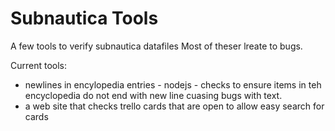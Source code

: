 # Subnautica Tools

A few tools to verify subnautica datafiles
 Most of theser lreate to bugs.

 Current tools:
 * newlines in encylopedia entries - nodejs - checks to ensure items in teh encyclopedia do not end with new line cuasing bugs with text.
 * a web site that checks trello cards that are open to allow easy search for cards